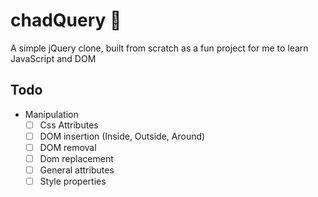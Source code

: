 # chadQuery :muscle:

A simple jQuery clone, built from scratch as a fun project for me to learn JavaScript and DOM

## Todo

- Manipulation
  - [ ] Css Attributes
  - [ ] DOM insertion (Inside, Outside, Around)
  - [ ] DOM removal
  - [ ] Dom replacement
  - [ ] General attributes
  - [ ] Style properties
